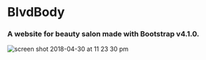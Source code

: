 # BlvdBody
### A website for beauty salon made with Bootstrap v4.1.0.


![screen shot 2018-04-30 at 11 23 30 pm](https://user-images.githubusercontent.com/29652821/39463644-e7804ec2-4ccd-11e8-890b-5da5a92fe51a.png)


